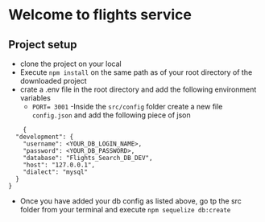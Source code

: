 # Welcome to flights service

## Project setup

- clone the project on your local
- Execute `npm install` on the same path as of your root directory of the downloaded project
- crate a .env file in the root directory and add the following environment variables
    -  `PORT= 3001`
-Inside the `src/config` folder create a new file  `config.json` and add the following piece of json

```
    {
  "development": {
    "username": <YOUR_DB_LOGIN_NAME>,
    "password": <YOUR_DB_PASSWORD>,
    "database": "Flights_Search_DB_DEV",
    "host": "127.0.0.1",
    "dialect": "mysql"
  }
}
```
- Once you have added your db config as listed above, go tp the src folder from your terminal and execute `npm sequelize db:create`

